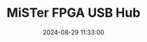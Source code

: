 ---
layout: post
title: MiSTer FPGA USB Hub
summary: 
date: '2024-08-29 11:33:00'
tags: [Emulation, MiSTer FPGA, MiSTer FPGA Add-ons]
---